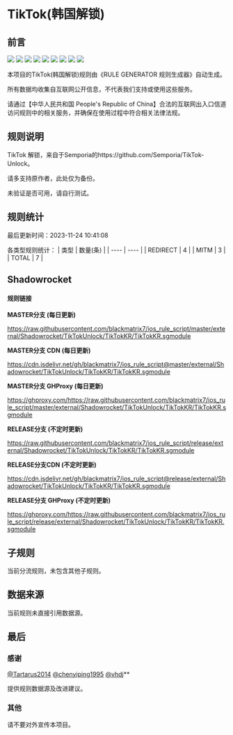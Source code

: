 # TikTok(韩国解锁)

## 前言

![](https://shields.io/badge/-移除重复规则-ff69b4) ![](https://shields.io/badge/-DOMAIN与DOMAIN--SUFFIX合并-green) ![](https://shields.io/badge/-DOMAIN--SUFFIX间合并-critical) ![](https://shields.io/badge/-DOMAIN与DOMAIN--KEYWORD合并-9cf) ![](https://shields.io/badge/-DOMAIN--SUFFIX与DOMAIN--KEYWORD合并-blue) ![](https://shields.io/badge/-IP--CIDR(6)合并-blueviolet) ![](https://shields.io/badge/-MITM--HOSTNAME合并-brightgreen) ![](https://shields.io/badge/-Shadowrocket定制化规则-7cd1e3) ![](https://shields.io/badge/-正则推导HOSTNAME-033da7) 

本项目的TikTok(韩国解锁)规则由《RULE GENERATOR 规则生成器》自动生成。

所有数据均收集自互联网公开信息，不代表我们支持或使用这些服务。

请通过【中华人民共和国 People's Republic of China】合法的互联网出入口信道访问规则中的相关服务，并确保在使用过程中符合相关法律法规。
## 规则说明
TikTok 解锁，来自于Semporia的https://github.com/Semporia/TikTok-Unlock。

请多支持原作者，此处仅为备份。

未验证是否可用，请自行测试。

## 规则统计

最后更新时间：2023-11-24 10:41:08

各类型规则统计：
| 类型 | 数量(条)  | 
| ---- | ----  |
| REDIRECT | 4  | 
| MITM | 3  | 
| TOTAL | 7  | 


## Shadowrocket 

#### 规则链接
**MASTER分支 (每日更新)**

https://raw.githubusercontent.com/blackmatrix7/ios_rule_script/master/external/Shadowrocket/TikTokUnlock/TikTokKR/TikTokKR.sgmodule

**MASTER分支 CDN (每日更新)**

https://cdn.jsdelivr.net/gh/blackmatrix7/ios_rule_script@master/external/Shadowrocket/TikTokUnlock/TikTokKR/TikTokKR.sgmodule

**MASTER分支 GHProxy (每日更新)**

https://ghproxy.com/https://raw.githubusercontent.com/blackmatrix7/ios_rule_script/master/external/Shadowrocket/TikTokUnlock/TikTokKR/TikTokKR.sgmodule

**RELEASE分支 (不定时更新)**

https://raw.githubusercontent.com/blackmatrix7/ios_rule_script/release/external/Shadowrocket/TikTokUnlock/TikTokKR/TikTokKR.sgmodule

**RELEASE分支CDN (不定时更新)**

https://cdn.jsdelivr.net/gh/blackmatrix7/ios_rule_script@release/external/Shadowrocket/TikTokUnlock/TikTokKR/TikTokKR.sgmodule

**RELEASE分支 GHProxy (不定时更新)**

https://ghproxy.com/https://raw.githubusercontent.com/blackmatrix7/ios_rule_script/release/external/Shadowrocket/TikTokUnlock/TikTokKR/TikTokKR.sgmodule

## 子规则

当前分流规则，未包含其他子规则。


## 数据来源

当前规则未直接引用数据源。

## 最后

### 感谢

[@Tartarus2014](https://github.com/Tartarus2014)  [@chenyiping1995](https://github.com/chenyiping1995) [@vhdj](https://github.com/vhdj)**

提供规则数据源及改进建议。

### 其他

请不要对外宣传本项目。